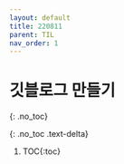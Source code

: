 ```yaml
---
layout: default
title: 220811
parent: TIL
nav_order: 1
---
```

# 깃블로그 만들기


{: .no_toc}

{: .no_toc .text-delta}
 
1. TOC{:toc}
